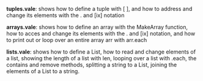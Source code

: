 **tuples.vale**: shows how to define a tuple with [  ], and how to address and change its elements with the . and [ix] notation

**arrays.vale**: shows how to define an array with the MakeArray function, how to acces and change its elements with the . and [ix] notation, and how to print out or loop over an entire array arr with arr.each

**lists.vale**: shows how to define a List, how to read and change elements of a list, showing the length of a list with len, looping over a list with .each, the contains and remove methods, splitting a string to a List, joining the elements of a List to a string.